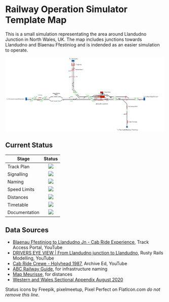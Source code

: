 # Railway Operation Simulator Template Map 

This is a small simulation representating the area around Llandudno Junction in North Wales, UK. The map includes junctions towards Llandudno and Blaenau Ffestiniog and is indended as an easier simulation to operate.

![LlandudnoJctImage](Images/LJMapImage.bmp)

## Current Status

| Stage         | Status        |
| ------------- |:-------------:|
| Track Plan     | <img src="https://image.flaticon.com/icons/svg/1632/1632596.svg" height="24"> |
| Signalling      | <img src="https://image.flaticon.com/icons/svg/1632/1632596.svg" height="24">      |
| Naming | <img src="https://image.flaticon.com/icons/svg/1632/1632596.svg" height="24">      |
| Speed Limits | <img src="https://image.flaticon.com/icons/svg/1632/1632596.svg" height="24"> |
| Distances | <img src="https://image.flaticon.com/icons/svg/1632/1632596.svg" height="24"> |
| Timetable | <img src="https://image.flaticon.com/icons/svg/390/390914.svg" height="24"> |
| Documentation | <img src="https://image.flaticon.com/icons/svg/390/390914.svg" height="24"> |


## Data Sources

- [Blaenau Ffestiniog to Llandudno Jn - Cab Ride Experience](https://www.youtube.com/watch?v=twszvw9kz-s), Track Access Portal, YouTube
- [DRIVERS EYE VIEW | From Llandudno junction to Llandudno](https://www.youtube.com/watch?v=LCoC04pGy-E), Rusty Rails Modelling, YouTube
- [Cab Ride Crewe - Holyhead 1987](https://www.youtube.com/watch?v=4YhbM4LKSuU&t), Archive Ed, YouTube 
- [ABC Railway Guide](http://abcrailwayguide.uk/), for infrastructure naming
- [Map Meurisse](https://map.meurisse.org/), for distances
- [Western and Wales Sectional Appendix August 2020](https://sacuksprodnrdigital0001.blob.core.windows.net/sectional-appendix/Sectional%20Appendix%20full%20PDFs/Western%20and%20Wales%20Sectional%20Appendix%20August%202020.pdf)

Status icons by Freepik, pixelmeetup, Pixel Perfect on FlatIcon.com *do not remove this line*.
